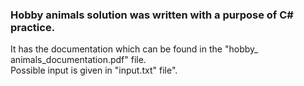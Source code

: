 <h3>
    Hobby animals solution was written with a purpose of C# practice.
</h3>
<p>
    It has the documentation which can be found in the "hobby_ animals_documentation.pdf" file.<br/>
    Possible input is given in "input.txt" file".<br/>
</p>
